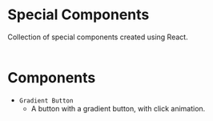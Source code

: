 # Special Components

Collection of special components created using React.
<br></br>


# Components

* `Gradient Button`
    * A button with a gradient button, with click animation. 
